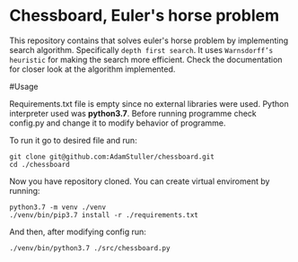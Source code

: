 Chessboard, Euler's horse problem
=========================================

This repository contains that solves euler's horse problem by implementing search algorithm. 
Specifically `depth first search`. It uses `Warnsdorff’s heuristic` for making the search more
efficient. Check the documentation for closer look at the algorithm implemented.

#Usage

Requirements.txt file is empty since no external libraries were used. Python interpreter 
used was **python3.7**. Before running programme check config.py and change it to modify 
behavior of programme. 

To run it go to desired file and run:
```
git clone git@github.com:AdamStuller/chessboard.git
cd ./chessboard
```

Now you have repository cloned. You can create virtual enviroment by running:
```
python3.7 -m venv ./venv
./venv/bin/pip3.7 install -r ./requirements.txt
```

And then, after modifying config run:
```
./venv/bin/python3.7 ./src/chessboard.py
```